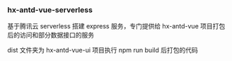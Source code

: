 
### hx-antd-vue-serverless

基于腾讯云 serverless 搭建 express 服务，专门提供给 hx-antd-vue 项目打包后的访问和部分数据接口的服务

dist 文件夹为 hx-antd-vue-ui 项目执行 npm run build 后打包的代码